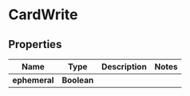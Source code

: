 

# CardWrite



## Properties

| Name | Type | Description | Notes |
|------------ | ------------- | ------------- | -------------|
|**ephemeral** | **Boolean** |  |  |



